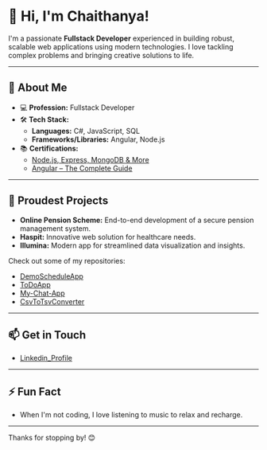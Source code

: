 # 👋 Hi, I'm Chaithanya! 

I'm a passionate **Fullstack Developer** experienced in building robust, scalable web applications using modern technologies. I love tackling complex problems and bringing creative solutions to life.

---

## 🚀 About Me

- 💻 **Profession:** Fullstack Developer  
- 🛠️ **Tech Stack:**  
  - **Languages:** C#, JavaScript, SQL  
  - **Frameworks/Libraries:** Angular, Node.js  
- 📚 **Certifications:**  
  - [Node.js, Express, MongoDB & More](https://www.udemy.com/certificate/UC-979d0506-a21b-4862-b0b1-58ae7b395b8c/)  
  - [Angular – The Complete Guide](https://www.udemy.com/certificate/UC-7ae19780-2220-43f9-b588-3349a1d2517c/)  

---

## 🌟 Proudest Projects

- **Online Pension Scheme:** End-to-end development of a secure pension management system.
- **Haspit:** Innovative web solution for healthcare needs.
- **Illumina:** Modern app for streamlined data visualization and insights.

Check out some of my repositories:  
- [DemoScheduleApp](https://github.com/Chaithanya2403/DemoScheduleApp)  
- [ToDoApp](https://github.com/Chaithanya2403/ToDoApp)  
- [My-Chat-App](https://github.com/Chaithanya2403/My-Chat-App)  
- [CsvToTsvConverter](https://github.com/Chaithanya2403/CsvToTsvConverter)  

---

## 📫 Get in Touch

- [Linkedin_Profile](linkedin.com/in/chaithanya-m-004478124)

---

## ⚡ Fun Fact
- When I'm not coding, I love listening to music to relax and recharge.

---

Thanks for stopping by! 😊
